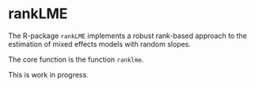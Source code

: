
# rankLME

The R-package `rankLME` implements a robust rank-based approach to the estimation of mixed effects models with random slopes.

The core function is the function `ranklme`.

This is work in progress.

